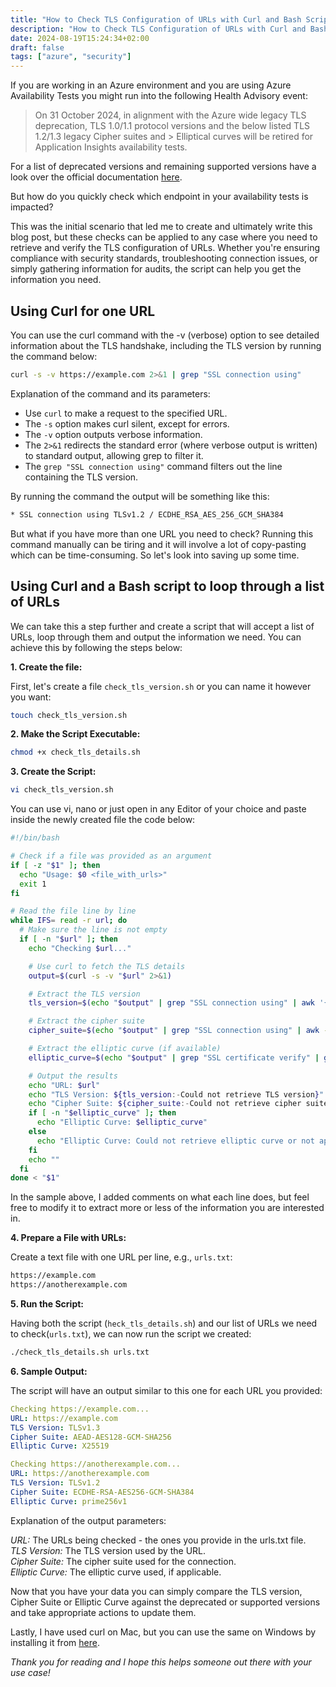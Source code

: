 ```yaml
---
title: "How to Check TLS Configuration of URLs with Curl and Bash Script"
description: "How to Check TLS Configuration of URLs with Curl and Bash Script"
date: 2024-08-19T15:24:34+02:00
draft: false
tags: ["azure", "security"]
---
```

If you are working in an Azure environment and you are using Azure Availability Tests you might run into the following Health Advisory event:

> On 31 October 2024, in alignment with the Azure wide legacy TLS deprecation, TLS 1.0/1.1 protocol versions and the below listed TLS 1.2/1.3 legacy Cipher suites and > Elliptical curves will be retired for Application Insights availability tests.

For a list of deprecated versions and remaining supported versions have a look over the official documentation [here](https://learn.microsoft.com/en-us/azure/azure-monitor/app/availability?tabs=standard#deprecating-tls-configuration).

But how do you quickly check which endpoint in your availability tests is impacted?

This was the initial scenario that led me to create and ultimately write this blog post, but these checks can be applied to any case where you need to retrieve and verify the TLS configuration of URLs. Whether you're ensuring compliance with security standards, troubleshooting connection issues, or simply gathering information for audits, the script can help you get the information you need.

## Using Curl for one URL

You can use the curl command with the -v (verbose) option to see detailed information about the TLS handshake, including the TLS version by running the command below:

```bash
curl -s -v https://example.com 2>&1 | grep "SSL connection using"
```

Explanation of the command and its parameters:

- Use `curl` to make a request to the specified URL.
- The `-s` option makes curl silent, except for errors.
- The `-v` option outputs verbose information.
- The `2>&1` redirects the standard error (where verbose output is written) to standard output, allowing grep to filter it.
- The `grep "SSL connection using"` command filters out the line containing the TLS version.

By running the command the output will be something like this:

```bash
* SSL connection using TLSv1.2 / ECDHE_RSA_AES_256_GCM_SHA384
```

But what if you have more than one URL you need to check? Running this command manually can be tiring and it will involve a lot of copy-pasting which can be time-consuming. So let's look into saving up some time.

## Using Curl and a Bash script to loop through a list of URLs

We can take this a step further and create a script that will accept a list of URLs, loop through them and output the information we need. You can achieve this by following the steps below:

**1. Create the file:**

First, let's create a file `check_tls_version.sh` or you can name it however you want:

```bash
touch check_tls_version.sh
```

**2. Make the Script Executable:**

```bash
chmod +x check_tls_details.sh
```

**3. Create the Script:**

```bash
vi check_tls_version.sh
```

You can use vi, nano or just open in any Editor of your choice and paste inside the newly created file the code below:

```bash
#!/bin/bash

# Check if a file was provided as an argument
if [ -z "$1" ]; then
  echo "Usage: $0 <file_with_urls>"
  exit 1
fi

# Read the file line by line
while IFS= read -r url; do
  # Make sure the line is not empty
  if [ -n "$url" ]; then
    echo "Checking $url..."

    # Use curl to fetch the TLS details
    output=$(curl -s -v "$url" 2>&1)

    # Extract the TLS version
    tls_version=$(echo "$output" | grep "SSL connection using" | awk '{print $5}')

    # Extract the cipher suite
    cipher_suite=$(echo "$output" | grep "SSL connection using" | awk -F'/' '{print $2}' | xargs)

    # Extract the elliptic curve (if available)
    elliptic_curve=$(echo "$output" | grep "SSL certificate verify" | grep -o '(?<=using ).*(?= curve)')

    # Output the results
    echo "URL: $url"
    echo "TLS Version: ${tls_version:-Could not retrieve TLS version}"
    echo "Cipher Suite: ${cipher_suite:-Could not retrieve cipher suite}"
    if [ -n "$elliptic_curve" ]; then
      echo "Elliptic Curve: $elliptic_curve"
    else
      echo "Elliptic Curve: Could not retrieve elliptic curve or not applicable"
    fi
    echo ""
  fi
done < "$1"
```

In the sample above, I added comments on what each line does, but feel free to modify it to extract more or less of the information you are interested in.

**4. Prepare a File with URLs:**

Create a text file with one URL per line, e.g., `urls.txt`:

```bash
https://example.com
https://anotherexample.com
```

**5. Run the Script:**

Having both the script (`heck_tls_details.sh`) and our list of URLs we need to check(`urls.txt`), we can now run the script we created:

```bash
./check_tls_details.sh urls.txt
```

**6. Sample Output:**

The script will have an output similar to this one for each URL you provided:

```yaml
Checking https://example.com...
URL: https://example.com
TLS Version: TLSv1.3
Cipher Suite: AEAD-AES128-GCM-SHA256
Elliptic Curve: X25519

Checking https://anotherexample.com...
URL: https://anotherexample.com
TLS Version: TLSv1.2
Cipher Suite: ECDHE-RSA-AES256-GCM-SHA384
Elliptic Curve: prime256v1
```

Explanation of the output parameters:

*URL:* The URLs being checked - the ones you provide in the urls.txt file.\
*TLS Version:* The TLS version used by the URL.\
*Cipher Suite:* The cipher suite used for the connection.\
*Elliptic Curve:* The elliptic curve used, if applicable.

Now that you have your data you can simply compare the TLS version, Cipher Suite or Elliptic Curve against the deprecated or supported versions and take appropriate actions to update them.

Lastly, I have used curl on Mac, but you can use the same on Windows by installing it from [here](https://curl.se/windows/).

*Thank you for reading and I hope this helps someone out there with your use case!*
